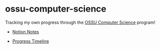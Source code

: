 # ossu-computer-science
Tracking my own progress through the [OSSU Computer Science](https://github.com/ossu/computer-science) program!

* [Notion Notes](https://farzadhayat.notion.site/The-Open-Source-Computer-Science-Degree-ef613740e61a43d681aa9b67380bba22)

* [Progress Timeline](https://docs.google.com/spreadsheets/d/15j4EYgXCBM8KyxGS6eQit6wUYWibBKL2UFMLNEQ-JJc/edit?usp=sharing)
